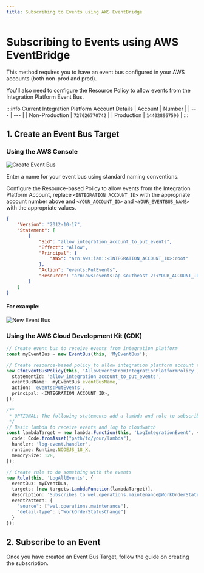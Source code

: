 ```yaml
---
title: Subscribing to Events using AWS EventBridge
---
```


# Subscribing to Events using AWS EventBridge

This method requires you to have an event bus configured in your AWS accounts (both non-prod and prod).

You'll also need to configure the Resource Policy to allow events from the Integration Platform Event Bus.

:::info Current Integration Platform Account Details
| Account | Number |
| --- | --- |
| Non-Production | `727026770742` |
| Production | `144028967590` |
:::

## 1. Create an Event Bus Target

### Using the AWS Console

![Create Event Bus](/eda-create-event-bus.png)

Enter a name for your event bus using standard naming conventions.

Configure the Resource-based Policy to allow events from the Integration Platform Account, replace `<INTEGRATION_ACCOUNT_ID>` with the appropriate account number above and `<YOUR_ACCOUNT_ID>` and `<YOUR_EVENTBUS_NAME>` with the appropriate values.

```json
{
    "Version": "2012-10-17",
    "Statement": [
        {
            "Sid": "allow_integration_account_to_put_events",
            "Effect": "Allow",
            "Principal": {
                "AWS": "arn:aws:iam::<INTEGRATION_ACCOUNT_ID>:root"
            },
            "Action": "events:PutEvents",
            "Resource": "arn:aws:events:ap-southeast-2:<YOUR_ACCOUNT_ID>:event-bus/<YOUR_EVENTBUS_NAME>"
        }
    ]
}
```

#### For example:

![New Event Bus](/eda-new-event-bus.png)

### Using the AWS Cloud Development Kit (CDK)

```typescript
// Create event bus to receive events from integration platform
const myEventBus = new EventBus(this, 'MyEventBus');

// Create resource-based policy to allow integration platform account to put events
new CfnEventBusPolicy(this, 'AllowEventsFromIntegrationPlatformPolicy', {
  statementId: 'allow_integration_account_to_put_events',
  eventBusName:  myEventBus.eventBusName,
  action: 'events:PutEvents',
  principal: <INTEGRATION_ACCOUNT_ID>,
});

/**
 * OPTIONAL: The following statements add a lambda and rule to subscribe to all the events
 */
// Basic lambda to receive events and log to cloudwatch
const lambdaTarget = new lambda.Function(this, 'LogIntegrationEvent', {
  code: Code.fromAsset("path/to/your/lambda"),
  handler: 'log-event.handler',
  runtime: Runtime.NODEJS_18_X,
  memorySize: 128,
});

// Create rule to do something with the events
new Rule(this, 'LogAllEvents', {
  eventBus: myEventBus,
  targets: [new targets.LambdaFunction(lambdaTarget)],
  description: 'Subscribes to wel.operations.maintenance@WorkOrderStatusChange events received from Integration Platform',
  eventPattern: {
    "source": ["wel.operations.maintenance"],
    "detail-type": ["WorkOrderStatusChange"]
  }
});
```

## 2. Subscribe to an Event

<!-- TODO: link to user guide->Subscriptions->Subscribing to Events here -->

Once you have created an Event Bus Target, follow the guide on creating the subscription.

